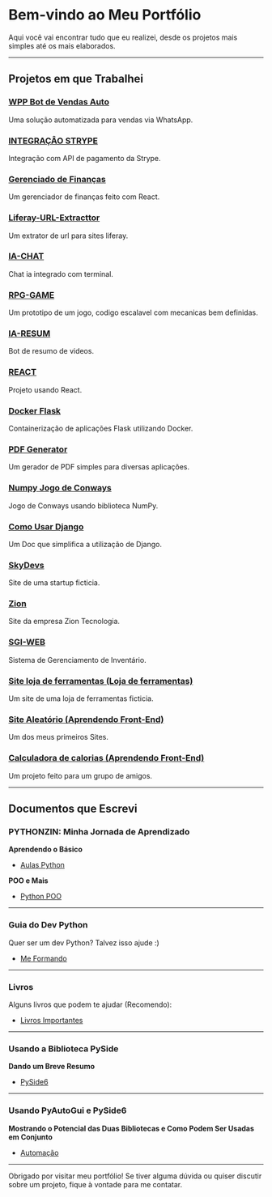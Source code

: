 # Bem-vindo ao Meu Portfólio

Aqui você vai encontrar tudo que eu realizei, desde os projetos mais simples até os mais elaborados.

---

## Projetos em que Trabalhei

### [WPP Bot de Vendas Auto](https://github.com/NicollasRezende/botvendaswhats)
Uma solução automatizada para vendas via WhatsApp.

### [INTEGRAÇÂO STRYPE](https://github.com/NicollasRezende/integracao-strype)
Integração com API de pagamento da Strype.

### [Gerenciado de Finanças](https://github.com/NicollasRezende/gerenciador-financas)
Um gerenciador de finanças feito com React.

### [Liferay-URL-Extracttor](https://github.com/NicollasRezende/Liferay-URL-Extractor)
Um extrator de url para sites liferay.

### [IA-CHAT](https://github.com/NicollasRezende/IA-CHAT)
Chat ia integrado com terminal.

### [RPG-GAME](https://github.com/NicollasRezende/rpg_game)
Um prototipo de um jogo, codigo escalavel com mecanicas bem definidas.

### [IA-RESUM](https://github.com/NicollasRezende/AI-VIDEO-RESUM)
Bot de resumo de videos.

### [REACT](https://github.com/NicollasRezende/REACT)
Projeto usando React.

### [Docker Flask](https://github.com/NicollasRezende/REACT)
Containerização de aplicações Flask utilizando Docker.

### [PDF Generator](https://github.com/NicollasRezende/PDF-generator)
Um gerador de PDF simples para diversas aplicações.

### [Numpy Jogo de Conways](https://github.com/NicollasRezende/numpy-jogo-de-conways)
Jogo de Conways usando biblioteca NumPy.

### [Como Usar Django](https://github.com/NicollasRezende/DJANGO-COMO-USAR)
Um Doc que simplifica a utilização de Django.

### [SkyDevs](https://github.com/NicollasRezende/SkyDevs)
Site de uma startup ficticia.

### [Zion](https://github.com/NicollasRezende/ziontecnologia)
Site da empresa Zion Tecnologia.

### [SGI-WEB](https://github.com/NicollasRezende/SGI-WEB)
Sistema de Gerenciamento de Inventário.

### [Site loja de ferramentas (Loja de ferramentas)](https://github.com/NicollasRezende/loja-ferramentas)
Um site de uma loja de ferramentas ficticia.

### [Site Aleatório (Aprendendo Front-End)](https://github.com/NicollasRezende/toolshare)
Um dos meus primeiros Sites.

### [Calculadora de calorias (Aprendendo Front-End)](https://github.com/NicollasRezende/calcular-calorias)
Um projeto feito para um grupo de amigos.


---

## Documentos que Escrevi

### PYTHONZIN: Minha Jornada de Aprendizado
**Aprendendo o Básico**
- [Aulas Python](https://github.com/NicollasRezende/aulas_python)

**POO e Mais**
- [Python POO](https://github.com/NicollasRezende/python_poo)

---

### Guia do Dev Python
Quer ser um dev Python? Talvez isso ajude :)
- [Me Formando](https://github.com/NicollasRezende/me_formando)

---

### Livros
Alguns livros que podem te ajudar (Recomendo):
- [Livros Importantes](https://github.com/NicollasRezende/livros_importantes)

---

### Usando a Biblioteca PySide
**Dando um Breve Resumo**
- [PySide6](https://github.com/NicollasRezende/Pyside6)

---

### Usando PyAutoGui e PySide6
**Mostrando o Potencial das Duas Bibliotecas e Como Podem Ser Usadas em Conjunto**
- [Automação](https://github.com/NicollasRezende/automacao)

---

Obrigado por visitar meu portfólio! Se tiver alguma dúvida ou quiser discutir sobre um projeto, fique à vontade para me contatar.
